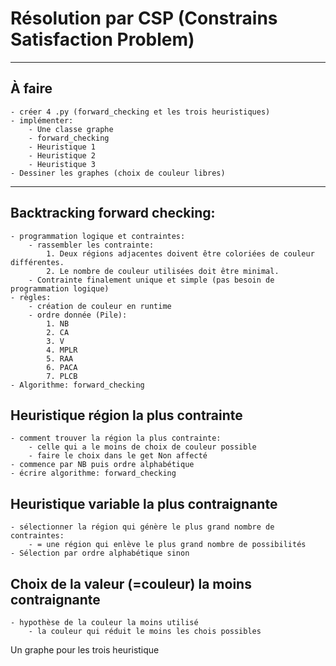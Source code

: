 Résolution par CSP (Constrains Satisfaction Problem)
======================================================
--------------------------------------
## À faire
	- créer 4 .py (forward_checking et les trois heuristiques)
	- implémenter:
		- Une classe graphe
		- forward_checking
		- Heuristique 1
		- Heuristique 2
		- Heuristique 3
	- Dessiner les graphes (choix de couleur libres)
--------------------------------------

## Backtracking forward checking:
	- programmation logique et contraintes:
		- rassembler les contrainte:
			1. Deux régions adjacentes doivent être coloriées de couleur différentes.
			2. Le nombre de couleur utilisées doit être minimal.
		- Contrainte finalement unique et simple (pas besoin de programmation logique)
	- règles:
		- création de couleur en runtime
		- ordre donnée (Pile):
			1. NB
			2. CA
			3. V
			4. MPLR
			5. RAA
			6. PACA
			7. PLCB
	- Algorithme: forward_checking

## Heuristique région la plus contrainte
	- comment trouver la région la plus contrainte:
		- celle qui a le moins de choix de couleur possible
		- faire le choix dans le get Non affecté
	- commence par NB puis ordre alphabétique
	- écrire algorithme: forward_checking

## Heuristique variable la plus contraignante
	- sélectionner la région qui génère le plus grand nombre de contraintes:
		- = une région qui enlève le plus grand nombre de possibilités
	- Sélection par ordre alphabétique sinon

## Choix de la valeur (=couleur) la moins contraignante
	- hypothèse de la couleur la moins utilisé
		- la couleur qui réduit le moins les chois possibles
	
Un graphe pour les trois heuristique
